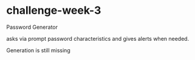 # challenge-week-3
Password Generator

asks via prompt password characteristics and gives alerts when needed.

Generation is still missing